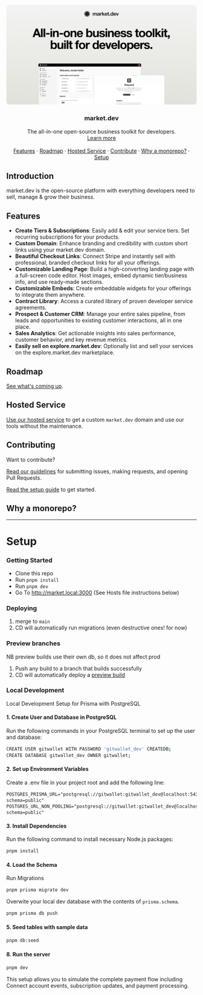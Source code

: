 <p align="center" dir="auto">
    <img src="public/thumbnail.png" alt="market.dev logo" style="border-radius: 8px;">
</p>

<h3 align="center" dir="auto">market.dev</h3>
<p align="center" dir="auto">
    The all-in-one open-source business toolkit for developers.
    <br>
    <a href="https://market.dev/" rel="nofollow">Learn more</a>
    <br>
    <br>
    <a href="#features">Features</a> ·
    <a href="#roadmap">Roadmap</a> ·
    <a href="#hosted-service">Hosted Service</a> ·
    <a href="#contributing">Contribute</a> ·
    <a href="#why-a-monorepo">Why a monorepo?</a> ·
    <a href="#setup">Setup</a>
</p>

## Introduction

market.dev is the open-source platform with everything developers need to sell, manage & grow their business.

## Features

- **Create Tiers & Subscriptions**: Easily add & edit your service tiers. Set recurring subscriptions for your products.
- **Custom Domain**: Enhance branding and credibility with custom short links using your market.dev domain.
- **Beautiful Checkout Links**: Connect Stripe and instantly sell with professional, branded checkout links for all your offerings.
- **Customizable Landing Page**: Build a high-converting landing page with a full-screen code editor. Host images, embed dynamic tier/business info, and use ready-made sections.
- **Customizable Embeds**: Create embeddable widgets for your offerings to integrate them anywhere.
- **Contract Library**: Access a curated library of proven developer service agreements.
- **Prospect & Customer CRM**: Manage your entire sales pipeline, from leads and opportunities to existing customer interactions, all in one place.
- **Sales Analytics**: Get actionable insights into sales performance, customer behavior, and key revenue metrics.
- **Easily sell on explore.market.dev**: Optionally list and sell your services on the explore.market.dev marketplace.

## Roadmap

[See what's coming up](https://github.com/orgs/market-dot-dev/projects/1).

## Hosted Service

[Use our hosted service](https://market.dev/) to get a custom `market.dev` domain and use our tools without the maintenance.

## Contributing

Want to contribute?

[Read our guidelines](CONTRIBUTING.md) for submitting issues, making requests, and opening Pull Requests.

[Read the setup guide](#setup) to get started.

## Why a monorepo?

---

# Setup

### Getting Started

- Clone this repo
- Run `pnpm install`
- Run `pnpm dev`
- Go To http://market.local:3000 (See Hosts file instructions below)

### Deploying

1. merge to `main`
1. CD will automatically run migrations (even destructive ones! for now)

### Preview branches

NB preview builds use their own db, so it does not affect prod

1. Push any build to a branch that builds successfully
1. CD will automatically deploy a [preview build](https://vercel.com/marketdotdev/store/deployments?environment=preview)

### Local Development

Local Development Setup for Prisma with PostgreSQL

#### 1. Create User and Database in PostgreSQL

Run the following commands in your PostgreSQL terminal to set up the user and database:

```bash
CREATE USER gitwallet WITH PASSWORD 'gitwallet_dev' CREATEDB;
CREATE DATABASE gitwallet_dev OWNER gitwallet;
```

#### 2. Set up Environment Variables

Create a .env file in your project root and add the following line:

```env
POSTGRES_PRISMA_URL="postgresql://gitwallet:gitwallet_dev@localhost:5432/gitwallet_dev?schema=public"
POSTGRES_URL_NON_POOLING="postgresql://gitwallet:gitwallet_dev@localhost:5432/gitwallet_dev?schema=public"
```

#### 3. Install Dependencies

Run the following command to install necessary Node.js packages:

```bash
pnpm install
```

#### 4. Load the Schema

Run Migrations
```bash
pnpm prisma migrate dev
```

Overwite your local dev database with the contents of `prisma.schema`.
```bash
pnpm prisma db push
```

#### 5. Seed tables with sample data

```bash
pnpm db:seed
```

#### 8. Run the server

```bash
pnpm dev
```

This setup allows you to simulate the complete payment flow including Connect account events, subscription updates, and payment processing.
